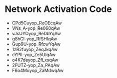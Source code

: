 # Network Activation Code
* CPd5Cuyop_ReOEcqAw
* VNs_A-yop_Re060qAw
* vJsUYOyop_ReDbYqAw
* g8hCI-yop_RfSHIqAw
* Gup9U-yop_RfcwYqAw
* 1zR2fuyop_ZeqJkqAw
* cYPII-yop_Ze5UIqAw
* o4K7deyop_ZfLxsqAw
* 2FUTZ-yop_Za_PAqAw
* F6o4Muyop_ZaMdwqAw